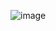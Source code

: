 ![image](https://github.com/Mogana004/code.Java/assets/92911280/d991acb2-2318-4258-9ceb-11706c0a7532)
